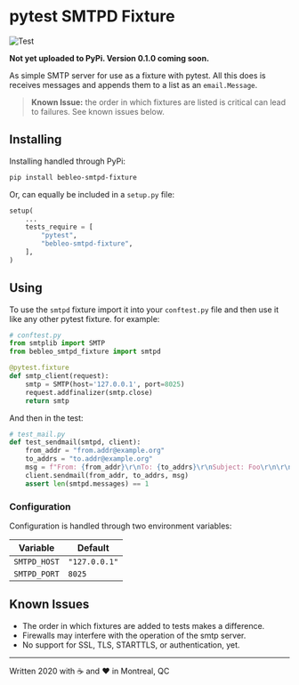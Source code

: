 # pytest SMTPD Fixture

![Test](https://github.com/bebleo/bebleo_smtpd_fixture/workflows/Test/badge.svg)

**Not yet uploaded to PyPi. Version 0.1.0 coming soon.**

As simple SMTP server for use as a fixture with pytest. All this does is receives messages and appends them to a list as an `email.Message`.

> **Known Issue:** the order in which fixtures are listed is critical can lead to failures. See known issues below.

## Installing

Installing handled through PyPi:

```sh
pip install bebleo-smtpd-fixture
```

Or, can equally be included in a `setup.py` file:

```python
setup(
    ...
    tests_require = [
        "pytest",
        "bebleo-smtpd-fixture",
    ],
)
```

## Using

To use the `smtpd` fixture import it into your `conftest.py` file and then use it like any other pytest fixture. for example:

```python
# conftest.py
from smtplib import SMTP
from bebleo_smtpd_fixture import smtpd

@pytest.fixture
def smtp_client(request):
    smtp = SMTP(host='127.0.0.1', port=8025)
    request.addfinalizer(smtp.close)
    return smtp
```

And then in the test:

```python
# test_mail.py
def test_sendmail(smtpd, client):
    from_addr = "from.addr@example.org"
    to_addrs = "to.addr@example.org"
    msg = f"From: {from_addr}\r\nTo: {to_addrs}\r\nSubject: Foo\r\n\r\nFoo bar"
    client.sendmail(from_addr, to_addrs, msg)
    assert len(smtpd.messages) == 1
```

### Configuration

Configuration is handled through two environment variables:

Variable | Default
---------|--------
`SMTPD_HOST` | `"127.0.0.1"`
`SMTPD_PORT` | `8025`

## Known Issues

+ The order in which fixtures are added to tests makes a difference.
+ Firewalls may interfere with the operation of the smtp server.
+ No support for SSL, TLS, STARTTLS, or authentication, yet.

-----

Written 2020 with :coffee: and :heart: in Montreal, QC
